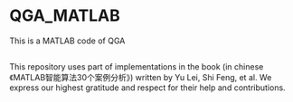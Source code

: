 # QGA_MATLAB
This is a MATLAB code of QGA

## 
This repository uses part of implementations in the book (in chinese 《MATLAB智能算法30个案例分析》) written by Yu Lei, Shi Feng, et al. 
We express our highest gratitude and respect for their help and contributions. 
##

